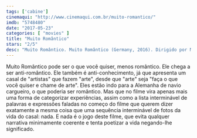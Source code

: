 ```yaml
---
tags: ['cabine']
cinemaqui: "http://www.cinemaqui.com.br/muito-romantico/"
imdb: "5748480"
date: "2017-05-23"
categories: [ "movies" ]
title: "Muito Romântico"
stars: "2/5"
desc: "Muito Romântico. Muito Romântico (Germany, 2016). Dirigido por Melissa Dullius, Gustavo Jahn. Escrito por Melissa Dullius, Gustavo Jahn. Com Gustavo Jahn, Melissa Dullius, Gustavo Beck, Kana Chiaki, Aqico Coco, Friederike Frerichs, Erik Haegert, Imogen Heath, Marcellvs L.."
---
```

Muito Romântico pode ser o que você quiser, menos romântico. Ele chega a ser anti-romântico. Ele também é anti-conhecimento, já que apresenta um casal de "artistas" que fazem "arte", desde que "arte" seja "faça o que você quiser e chame de arte". Eles estão indo para a Alemanha de navio cargueiro, o que poderia ser romântico. Mas que no filme vira apenas mais uma forma de categorizar experiências, assim como a lista interminável de palavras e expressões faladas no começo do filme que querem dizer exatamente a mesma coisa que uma sequência interminável de fotos da vida do casal: nada. E nada é o jogo deste filme, que evita qualquer narrativa minimamente coerente e tenta poetizar a vida negando-lhe significado.
